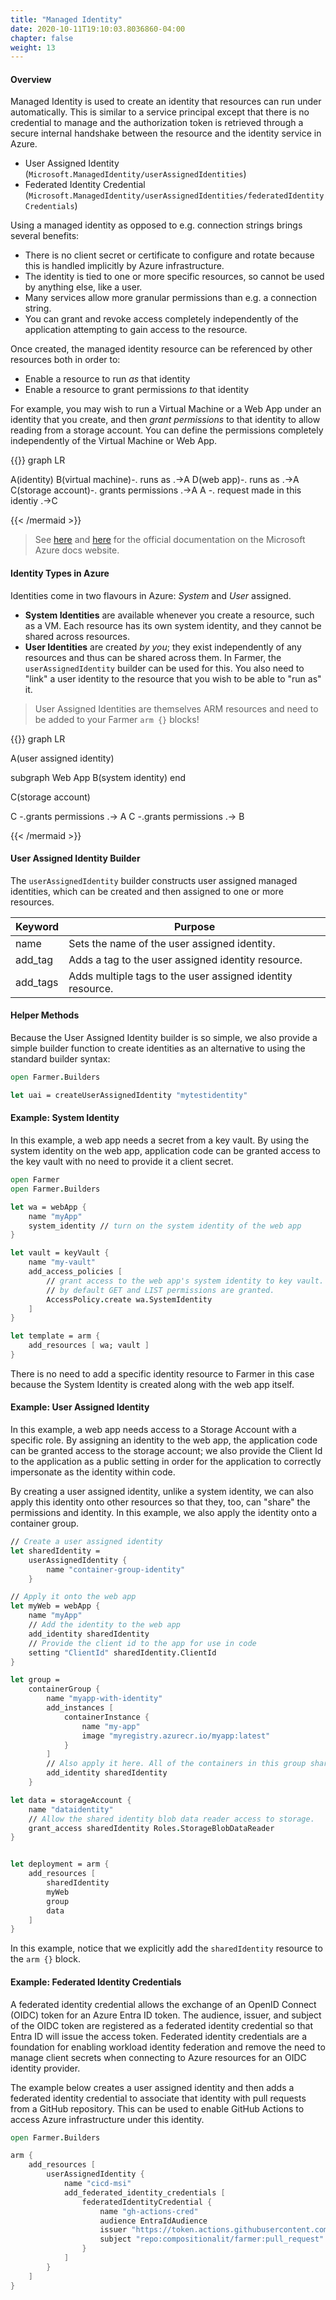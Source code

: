```yaml
---
title: "Managed Identity"
date: 2020-10-11T19:10:03.8036860-04:00
chapter: false
weight: 13
---
```


#### Overview
Managed Identity is used to create an identity that resources can run under automatically. This is similar to a service principal except that there is no credential to manage and the authorization token is retrieved through a secure internal handshake between the resource and the identity service in Azure.

* User Assigned Identity (`Microsoft.ManagedIdentity/userAssignedIdentities`)
* Federated Identity Credential (`Microsoft.ManagedIdentity/userAssignedIdentities/federatedIdentityCredentials`)

Using a managed identity as opposed to e.g. connection strings brings several benefits:

* There is no client secret or certificate to configure and rotate because this is handled implicitly by Azure infrastructure.
* The identity is tied to one or more specific resources, so cannot be used by anything else, like a user.
* Many services allow more granular permissions than e.g. a connection string.
* You can grant and revoke access completely independently of the application attempting to gain access to the resource.

Once created, the managed identity resource can be referenced by other resources both in order to:

* Enable a resource to run *as* that identity
* Enable a resource to grant permissions *to* that identity

For example, you may wish to run a Virtual Machine or a Web App under an identity that you create, and then *grant permissions* to that identity to allow reading from a storage account. You can define the permissions completely independently of the Virtual Machine or Web App.

{{<mermaid align="left">}}
graph LR

A(identity)
B(virtual machine)-. runs as .->A
D(web app)-. runs as .->A
C(storage account)-. grants permissions .->A
A -. request made in this identiy .->C

{{< /mermaid >}}

> See [here](https://docs.microsoft.com/en-us/azure/active-directory/managed-identities-azure-resources/overview) and [here](https://docs.microsoft.com/en-us/azure/app-service/overview-managed-identity) for the official documentation on the Microsoft Azure docs website.

#### Identity Types in Azure
Identities come in two flavours in Azure: *System* and *User* assigned.
* **System Identities** are available whenever you create a resource, such as a VM. Each resource has its own system identity, and they cannot be shared across resources.
* **User Identities** are created *by you*; they exist independently of any resources and thus can be shared across them. In Farmer, the `userAssignedIdentity` builder can be used for this. You also need to "link" a user identity to the resource that you wish to be able to "run as" it.

> User Assigned Identities are themselves ARM resources and need to be added to your Farmer `arm {}` blocks!

{{<mermaid align="left">}}
graph LR

A(user assigned identity)

subgraph Web App
B(system identity)
end

C(storage account)

C -.grants permissions .-> A
C -.grants permissions .-> B

{{< /mermaid >}}

#### User Assigned Identity Builder
The `userAssignedIdentity` builder constructs user assigned managed identities, which can be created and then assigned
to one or more resources.

| Keyword | Purpose |
|-|-|
| name | Sets the name of the user assigned identity. |
| add_tag | Adds a tag to the user assigned identity resource. |
| add_tags | Adds multiple tags to the user assigned identity resource. |

#### Helper Methods
Because the User Assigned Identity builder is so simple, we also provide a simple builder function to create identities as an alternative to using the standard builder syntax:

```fsharp
open Farmer.Builders

let uai = createUserAssignedIdentity "mytestidentity"
```

#### Example: System Identity
In this example, a web app needs a secret from a key vault. By using the system identity on the web app, application code can be granted access to the key vault with no need to provide it a client secret.

```fsharp
open Farmer
open Farmer.Builders

let wa = webApp {
    name "myApp"
    system_identity // turn on the system identity of the web app
}

let vault = keyVault {
    name "my-vault"
    add_access_policies [
        // grant access to the web app's system identity to key vault.
        // by default GET and LIST permissions are granted.
        AccessPolicy.create wa.SystemIdentity
    ]
}

let template = arm {
    add_resources [ wa; vault ]
}
```

There is no need to add a specific identity resource to Farmer in this case because the System Identity is created along with the web app itself.

#### Example: User Assigned Identity
In this example, a web app needs access to a Storage Account with a specific role. By assigning an identity to the web app, the application code can be granted access to the storage account; we also provide the Client Id to the application as a public setting in order for the application to correctly impersonate as the identity within code.

By creating a user assigned identity, unlike a system identity, we can also apply this identity onto other resources so that they, too, can "share" the permissions and identity. In this example, we also apply the identity onto a container group.

```fsharp
// Create a user assigned identity
let sharedIdentity =
    userAssignedIdentity {
        name "container-group-identity"
    }

// Apply it onto the web app
let myWeb = webApp {
    name "myApp"
    // Add the identity to the web app
    add_identity sharedIdentity
    // Provide the client id to the app for use in code
    setting "ClientId" sharedIdentity.ClientId
}

let group =
    containerGroup {
        name "myapp-with-identity"
        add_instances [
            containerInstance {
                name "my-app"
                image "myregistry.azurecr.io/myapp:latest"
            }
        ]
        // Also apply it here. All of the containers in this group share this managed identity.
        add_identity sharedIdentity
    }

let data = storageAccount {
    name "dataidentity"
    // Allow the shared identity blob data reader access to storage.
    grant_access sharedIdentity Roles.StorageBlobDataReader
}


let deployment = arm {
    add_resources [
        sharedIdentity
        myWeb
        group
        data
    ]
}
```

In this example, notice that we explicitly add the `sharedIdentity` resource to the `arm {}` block.

#### Example: Federated Identity Credentials

A federated identity credential allows the exchange of an OpenID Connect (OIDC) token for an Azure Entra ID token. The audience, issuer, and subject of the OIDC token are registered as a federated identity credential so that Entra ID will issue the access token. Federated identity credentials are a foundation for enabling workload identity federation and remove the need to manage client secrets when connecting to Azure resources for an OIDC identity provider.

The example below creates a user assigned identity and then adds a federated identity credential to associate that identity with pull requests from a GitHub repository. This can be used to enable GitHub Actions to access Azure infrastructure under this identity.

```fsharp
open Farmer.Builders

arm {
    add_resources [
        userAssignedIdentity {
            name "cicd-msi"
            add_federated_identity_credentials [
                federatedIdentityCredential {
                    name "gh-actions-cred"
                    audience EntraIdAudience
                    issuer "https://token.actions.githubusercontent.com"
                    subject "repo:compositionalit/farmer:pull_request"
                }
            ]
        }
    ]
}
```
